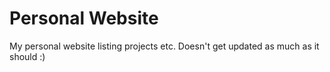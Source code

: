# Personal Website
My personal website listing projects etc. Doesn't get updated as much as it should :)
